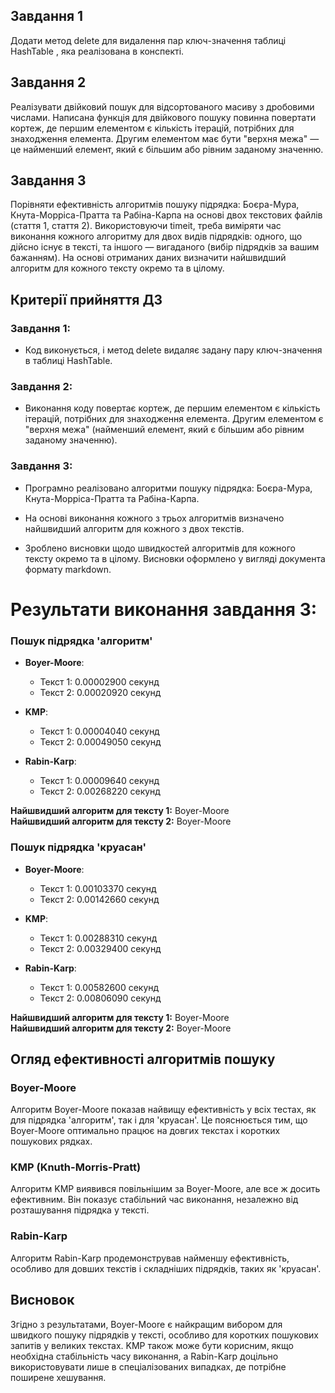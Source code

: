## Завдання 1

Додати метод delete для видалення пар ключ-значення таблиці HashTable , яка реалізована в конспекті.

## Завдання 2

Реалізувати двійковий пошук для відсортованого масиву з дробовими числами. Написана функція для двійкового пошуку повинна повертати кортеж, де першим елементом є кількість ітерацій, потрібних для знаходження елемента. Другим елементом має бути "верхня межа" — це найменший елемент, який є більшим або рівним заданому значенню.

## Завдання 3

Порівняти ефективність алгоритмів пошуку підрядка: Боєра-Мура, Кнута-Морріса-Пратта та Рабіна-Карпа на основі двох текстових файлів (стаття 1, стаття 2). Використовуючи timeit, треба виміряти час виконання кожного алгоритму для двох видів підрядків: одного, що дійсно існує в тексті, та іншого — вигаданого (вибір підрядків за вашим бажанням). На основі отриманих даних визначити найшвидший алгоритм для кожного тексту окремо та в цілому.

## Критерії прийняття ДЗ

### Завдання 1:

* Код виконується, і метод delete видаляє задану пару ключ-значення в таблиці HashTable.

### Завдання 2:

* Виконання коду повертає кортеж, де першим елементом є кількість ітерацій, потрібних для знаходження елемента. Другим елементом є "верхня межа" (найменший елемент, який є більшим або рівним заданому значенню).

### Завдання 3:

* Програмно реалізовано алгоритми пошуку підрядка: Боєра-Мура, Кнута-Морріса-Пратта та Рабіна-Карпа.

* На основі виконання кожного з трьох алгоритмів визначено найшвидший алгоритм для кожного з двох текстів.

* Зроблено висновки щодо швидкостей алгоритмів для кожного тексту окремо та в цілому. Висновки оформлено у вигляді документа формату markdown.

# Результати виконання завдання 3:

### Пошук підрядка 'алгоритм'

- **Boyer-Moore**:
  - Текст 1: 0.00002900 секунд
  - Текст 2: 0.00020920 секунд

- **KMP**:
  - Текст 1: 0.00004040 секунд
  - Текст 2: 0.00049050 секунд

- **Rabin-Karp**:
  - Текст 1: 0.00009640 секунд
  - Текст 2: 0.00268220 секунд

**Найшвидший алгоритм для тексту 1:** Boyer-Moore  
**Найшвидший алгоритм для тексту 2:** Boyer-Moore

### Пошук підрядка 'круасан'

- **Boyer-Moore**:
  - Текст 1: 0.00103370 секунд
  - Текст 2: 0.00142660 секунд

- **KMP**:
  - Текст 1: 0.00288310 секунд
  - Текст 2: 0.00329400 секунд

- **Rabin-Karp**:
  - Текст 1: 0.00582600 секунд
  - Текст 2: 0.00806090 секунд

**Найшвидший алгоритм для тексту 1:** Boyer-Moore  
**Найшвидший алгоритм для тексту 2:** Boyer-Moore

## Огляд ефективності алгоритмів пошуку

### Boyer-Moore
Алгоритм Boyer-Moore показав найвищу ефективність у всіх тестах, як для підрядка 'алгоритм', так і для 'круасан'. Це пояснюється тим, що Boyer-Moore оптимально працює на довгих текстах і коротких пошукових рядках.

### KMP (Knuth-Morris-Pratt)
Алгоритм KMP виявився повільнішим за Boyer-Moore, але все ж досить ефективним. Він показує стабільний час виконання, незалежно від розташування підрядка у тексті.

### Rabin-Karp
Алгоритм Rabin-Karp продемонстрував найменшу ефективність, особливо для довших текстів і складніших підрядків, таких як 'круасан'.

## Висновок
Згідно з результатами, Boyer-Moore є найкращим вибором для швидкого пошуку підрядків у тексті, особливо для коротких пошукових запитів у великих текстах. KMP також може бути корисним, якщо необхідна стабільність часу виконання, а Rabin-Karp доцільно використовувати лише в спеціалізованих випадках, де потрібне поширене хешування.